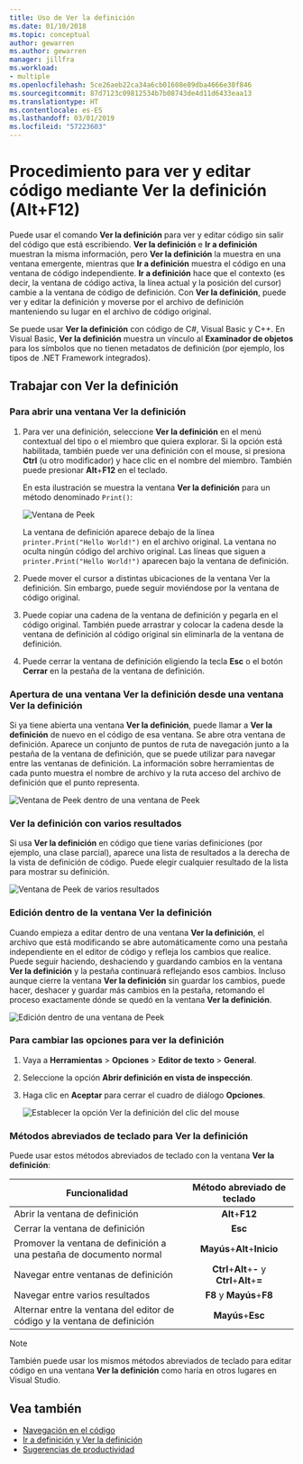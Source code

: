 ```yaml
---
title: Uso de Ver la definición
ms.date: 01/10/2018
ms.topic: conceptual
author: gewarren
ms.author: gewarren
manager: jillfra
ms.workload:
- multiple
ms.openlocfilehash: 5ce26aeb22ca34a6cb01608e89dba4666e30f846
ms.sourcegitcommit: 87d7123c09812534b7b08743de4d11d6433eaa13
ms.translationtype: HT
ms.contentlocale: es-ES
ms.lasthandoff: 03/01/2019
ms.locfileid: "57223603"
---
```

# <a name="how-to-view-and-edit-code-by-using-peek-definition-altf12"></a>Procedimiento para ver y editar código mediante Ver la definición (Alt+F12)

Puede usar el comando **Ver la definición** para ver y editar código sin salir del código que está escribiendo. **Ver la definición** e **Ir a definición** muestran la misma información, pero **Ver la definición** la muestra en una ventana emergente, mientras que **Ir a definición** muestra el código en una ventana de código independiente. **Ir a definición** hace que el contexto (es decir, la ventana de código activa, la línea actual y la posición del cursor) cambie a la ventana de código de definición. Con **Ver la definición**, puede ver y editar la definición y moverse por el archivo de definición manteniendo su lugar en el archivo de código original.

Se puede usar **Ver la definición** con código de C#, Visual Basic y C++. En Visual Basic, **Ver la definición** muestra un vínculo al **Examinador de objetos** para los símbolos que no tienen metadatos de definición (por ejemplo, los tipos de .NET Framework integrados).

## <a name="working-with-peek-definition"></a>Trabajar con Ver la definición

### <a name="to-open-a-peek-definition-window"></a>Para abrir una ventana Ver la definición

1. Para ver una definición, seleccione **Ver la definición** en el menú contextual del tipo o el miembro que quiera explorar. Si la opción está habilitada, también puede ver una definición con el mouse, si presiona **Ctrl** (u otro modificador) y hace clic en el nombre del miembro. También puede presionar **Alt**+**F12** en el teclado.

     En esta ilustración se muestra la ventana **Ver la definición** para un método denominado `Print()`:

     ![Ventana de Peek](../ide/media/peekwindow.png)

     La ventana de definición aparece debajo de la línea `printer.Print("Hello World!")` en el archivo original. La ventana no oculta ningún código del archivo original. Las líneas que siguen a `printer.Print("Hello World!")` aparecen bajo la ventana de definición.

1. Puede mover el cursor a distintas ubicaciones de la ventana Ver la definición. Sin embargo, puede seguir moviéndose por la ventana de código original.

1. Puede copiar una cadena de la ventana de definición y pegarla en el código original. También puede arrastrar y colocar la cadena desde la ventana de definición al código original sin eliminarla de la ventana de definición.

1. Puede cerrar la ventana de definición eligiendo la tecla **Esc** o el botón **Cerrar** en la pestaña de la ventana de definición.

### <a name="open-a-peek-definition-window-from-within-a-peek-definition-window"></a>Apertura de una ventana Ver la definición desde una ventana Ver la definición

Si ya tiene abierta una ventana **Ver la definición**, puede llamar a **Ver la definición** de nuevo en el código de esa ventana. Se abre otra ventana de definición. Aparece un conjunto de puntos de ruta de navegación junto a la pestaña de la ventana de definición, que se puede utilizar para navegar entre las ventanas de definición. La información sobre herramientas de cada punto muestra el nombre de archivo y la ruta acceso del archivo de definición que el punto representa.

   ![Ventana de Peek dentro de una ventana de Peek](../ide/media/peekwithinpeek.png)

### <a name="peek-definition-with-multiple-results"></a>Ver la definición con varios resultados

Si usa **Ver la definición** en código que tiene varias definiciones (por ejemplo, una clase parcial), aparece una lista de resultados a la derecha de la vista de definición de código. Puede elegir cualquier resultado de la lista para mostrar su definición.

   ![Ventana de Peek de varios resultados](../ide/media/peekmultiple.png)

### <a name="edit-inside-the-peek-definition-window"></a>Edición dentro de la ventana Ver la definición

Cuando empieza a editar dentro de una ventana **Ver la definición**, el archivo que está modificando se abre automáticamente como una pestaña independiente en el editor de código y refleja los cambios que realice. Puede seguir haciendo, deshaciendo y guardando cambios en la ventana **Ver la definición** y la pestaña continuará reflejando esos cambios. Incluso aunque cierre la ventana **Ver la definición** sin guardar los cambios, puede hacer, deshacer y guardar más cambios en la pestaña, retomando el proceso exactamente dónde se quedó en la ventana **Ver la definición**.

   ![Edición dentro de una ventana de Peek](../ide/media/peekedit.png)

### <a name="to-change-options-for-peek-definition"></a>Para cambiar las opciones para ver la definición

1. Vaya a **Herramientas** > **Opciones** > **Editor de texto** > **General**.

1. Seleccione la opción **Abrir definición en vista de inspección**.

1. Haga clic en **Aceptar** para cerrar el cuadro de diálogo **Opciones**.

   ![Establecer la opción Ver la definición del clic del mouse](../ide/media/editor_options_peek_view.png)

### <a name="keyboard-shortcuts-for-peek-definition"></a>Métodos abreviados de teclado para Ver la definición

Puede usar estos métodos abreviados de teclado con la ventana **Ver la definición**:

|Funcionalidad|Método abreviado de teclado|
|-------------------|:-----------------------:|
|Abrir la ventana de definición|**Alt**+**F12**|
|Cerrar la ventana de definición|**Esc**|
|Promover la ventana de definición a una pestaña de documento normal|**Mayús**+**Alt**+**Inicio**|
|Navegar entre ventanas de definición|**Ctrl**+**Alt**+**-** y **Ctrl**+**Alt**+**=**|
|Navegar entre varios resultados|**F8** y **Mayús**+**F8**|
|Alternar entre la ventana del editor de código y la ventana de definición|**Mayús**+**Esc**|

> [!NOTE]
> También puede usar los mismos métodos abreviados de teclado para editar código en una ventana **Ver la definición** como haría en otros lugares en Visual Studio.

## <a name="see-also"></a>Vea también

- [Navegación en el código](../ide/navigating-code.md)
- [Ir a definición y Ver la definición](../ide/go-to-and-peek-definition.md)
- [Sugerencias de productividad](../ide/productivity-tips-for-visual-studio.md)